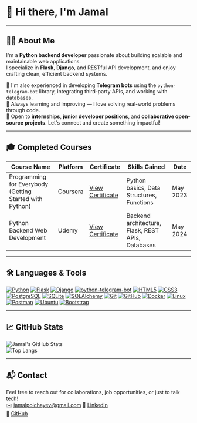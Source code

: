 # 👋 Hi there, I'm Jamal

---

## 🧑‍💻 About Me

I'm a **Python backend developer** passionate about building scalable and maintainable web applications.  
I specialize in **Flask**, **Django**, and RESTful API development, and enjoy crafting clean, efficient backend systems.  

💬 I'm also experienced in developing **Telegram bots** using the `python-telegram-bot` library, integrating third-party APIs, and working with databases.  
🧠 Always learning and improving — I love solving real-world problems through code.  
🌱 Open to **internships**, **junior developer positions**, and **collaborative open-source projects**. Let's connect and create something impactful!

---

## 🎓 Completed Courses

| Course Name                                             | Platform     | Certificate                                                                 | Skills Gained                                         | Date       |
|---------------------------------------------------------|--------------|-----------------------------------------------------------------------------|------------------------------------------------------|------------|
| Programming for Everybody (Getting Started with Python) | Coursera     | [View Certificate](https://github.com/JamalPolchayev/JamalPolchayev/blob/main/assets/Coursera%205CYHVY83N5DJ.pdf) | Python basics, Data Structures, Functions             | May 2023   |
| Python Backend Web Development                          | Udemy        | [View Certificate](https://github.com/JamalPolchayev/JamalPolchayev/blob/main/assets/udemy%20python%20certificate.pdf) | Backend architecture, Flask, REST APIs, Databases     | May 2024   |

---

## 🛠️ Languages & Tools

[![Python](https://img.shields.io/badge/Python-3776AB?style=for-the-badge&logo=python&logoColor=white)](https://www.python.org/)
[![Flask](https://img.shields.io/badge/Flask-000000?style=for-the-badge&logo=flask&logoColor=white)](https://flask.palletsprojects.com/)
[![Django](https://img.shields.io/badge/Django-092E20?style=for-the-badge&logo=django&logoColor=white)](https://www.djangoproject.com/)
[![python-telegram-bot](https://img.shields.io/badge/Telegram%20Bot-26A5E4?style=for-the-badge&logo=telegram&logoColor=white)](https://github.com/python-telegram-bot/python-telegram-bot)
[![HTML5](https://img.shields.io/badge/HTML5-E34F26?style=for-the-badge&logo=html5&logoColor=white)](https://developer.mozilla.org/en-US/docs/Web/HTML)
[![CSS3](https://img.shields.io/badge/CSS3-1572B6?style=for-the-badge&logo=css3&logoColor=white)](https://developer.mozilla.org/en-US/docs/Web/CSS)
[![PostgreSQL](https://img.shields.io/badge/PostgreSQL-316192?style=for-the-badge&logo=postgresql&logoColor=white)](https://www.postgresql.org/)
[![SQLite](https://img.shields.io/badge/SQLite-003B57?style=for-the-badge&logo=sqlite&logoColor=white)](https://www.sqlite.org/)
[![SQLAlchemy](https://img.shields.io/badge/SQLAlchemy-003B57?style=for-the-badge&logo=sqlalchemy&logoColor=white)](https://www.sqlalchemy.org/)
[![Git](https://img.shields.io/badge/Git-F05032?style=for-the-badge&logo=git&logoColor=white)](https://git-scm.com/)
[![GitHub](https://img.shields.io/badge/GitHub-181717?style=for-the-badge&logo=github&logoColor=white)](https://github.com/)
[![Docker](https://img.shields.io/badge/Docker-2496ED?style=for-the-badge&logo=docker&logoColor=white)](https://www.docker.com/)
[![Linux](https://img.shields.io/badge/Linux-FCC624?style=for-the-badge&logo=linux&logoColor=black)](https://www.linux.org/)
[![Postman](https://img.shields.io/badge/Postman-FF6C37?style=for-the-badge&logo=postman&logoColor=white)](https://www.postman.com/)
[![Ubuntu](https://img.shields.io/badge/Ubuntu-E95420?style=for-the-badge&logo=ubuntu&logoColor=white)](https://ubuntu.com/)
[![Bootstrap](https://img.shields.io/badge/Bootstrap-7952B3?style=for-the-badge&logo=bootstrap&logoColor=white)](https://getbootstrap.com/)

---

## 📈 GitHub Stats

![Jamal's GitHub Stats](https://github-readme-stats.vercel.app/api?username=JamalPolchayev&show_icons=true&theme=tokyonight)  
![Top Langs](https://github-readme-stats.vercel.app/api/top-langs/?username=JamalPolchayev&layout=compact&theme=tokyonight)

---

## 📬 Contact

Feel free to reach out for collaborations, job opportunities, or just to talk tech!  
✉️ [jamalpolchayev@gmail.com](mailto:jamalpolchayev@gmail.com) 
🔗 [LinkedIn](https://www.linkedin.com/in/jamal-polchayev-b38513364/)  
🔗 [GitHub](https://github.com/JamalPolchayev)
